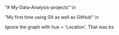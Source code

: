 "# My-Data-Analysis-projects" \n


"My first time using Git as well as GitHub" \n




Ignore the graph with hue = 'Location'. That was bs
